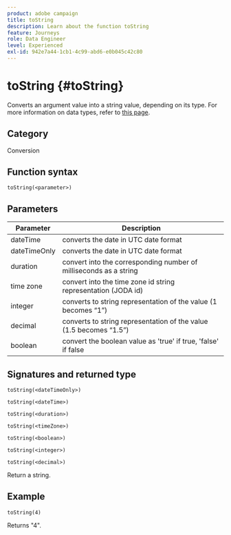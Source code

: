 ```yaml
---
product: adobe campaign
title: toString
description: Learn about the function toString
feature: Journeys
role: Data Engineer
level: Experienced
exl-id: 942e7a44-1cb1-4c99-abd6-e0b045c42c80
---
```

# toString {#toString}

Converts an argument value into a string value, depending on its type. For more information on data types, refer to [this page](../expression/data-types.md).

## Category

Conversion

## Function syntax

`toString(<parameter>)`

## Parameters

|Parameter|Description|
|--- |--- |
|dateTime|converts the date in UTC date format|
|dateTimeOnly|converts the date in UTC date format|
|duration|convert into the corresponding number of milliseconds as a string|
|time zone|convert into the time zone id string representation (JODA id)|
|integer|converts to string representation of the value (1 becomes “1”)|
|decimal|converts to string representation of the value (1.5 becomes “1.5”)|
|boolean|convert the boolean value as 'true' if true, 'false' if false|

## Signatures and returned type

`toString(<dateTimeOnly>)`

`toString(<dateTime>)`

`toString(<duration>)`

`toString(<timeZone>)`

`toString(<boolean>)`

`toString(<integer>)`

`toString(<decimal>)`

Return a string.

## Example

`toString(4)`

Returns "4".
